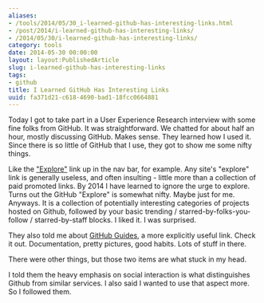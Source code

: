 ```yaml
---
aliases:
- /tools/2014/05/30_i-learned-github-has-interesting-links.html
- /post/2014/i-learned-github-has-interesting-links/
- /2014/05/30/i-learned-github-has-interesting-links/
category: tools
date: 2014-05-30 00:00:00
layout: layout:PublishedArticle
slug: i-learned-github-has-interesting-links
tags:
- github
title: I Learned GitHub Has Interesting Links
uuid: fa371d21-c618-4690-bad1-18fcc0664881
---
```


Today I got to take part in a User Experience Research interview
with some fine folks from GitHub. It was straightforward. We chatted
for about half an hour, mostly discussing GitHub. Makes sense. They
learned how I used it. Since there is so little of GitHub that I
use, they got to show me some nifty things.
<!--more-->

["Explore"]: https://github.com/explore

Like the ["Explore"][] link up in the nav bar, for example. Any site's
"explore" link is generally useless, and often insulting - little
more than a collection of paid promoted links. By 2014 I have
learned to ignore the urge to explore. Turns out the GitHub
"Explore" is somewhat nifty. Maybe just for me. Anyways. It is a
collection of potentially interesting categories of projects hosted
on Github, followed by your basic trending /
starred-by-folks-you-follow / starred-by-staff blocks. I liked it. I
was surprised.

[GitHub Guides]: https://guides.github.com

They also told me about [GitHub Guides][], a more explicitly useful
link. Check it out. Documentation, pretty pictures, good
habits. Lots of stuff in there.

There were other things, but those two items are what stuck in my
head.

I told them the heavy emphasis on social interaction is what
distinguishes Github from similar services. I also said I wanted to
use that aspect more. So I followed them.